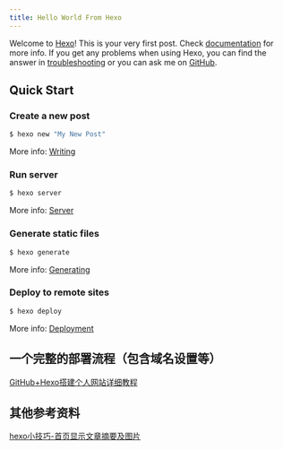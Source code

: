 ```yaml
---
title: Hello World From Hexo
---
```

Welcome to [Hexo](https://hexo.io/)! This is your very first post. Check [documentation](https://hexo.io/docs/) for more info. If you get any problems when using Hexo, you can find the answer in [troubleshooting](https://hexo.io/docs/troubleshooting.html) or you can ask me on [GitHub](https://github.com/hexojs/hexo/issues).

## Quick Start

### Create a new post

``` bash
$ hexo new "My New Post"
```

More info: [Writing](https://hexo.io/docs/writing.html)

### Run server

``` bash
$ hexo server
```

More info: [Server](https://hexo.io/docs/server.html)

### Generate static files

``` bash
$ hexo generate
```

More info: [Generating](https://hexo.io/docs/generating.html)

### Deploy to remote sites

``` bash
$ hexo deploy
```

More info: [Deployment](https://hexo.io/docs/deployment.html)

## 一个完整的部署流程（包含域名设置等）

[GitHub+Hexo搭建个人网站详细教程]( https://zhuanlan.zhihu.com/p/26625249)

## 其他参考资料

[hexo小技巧-首页显示文章摘要及图片](https://ryderchan.github.io/2017/01/26/hexo小技巧-首页显示文章摘要及图片/)

 